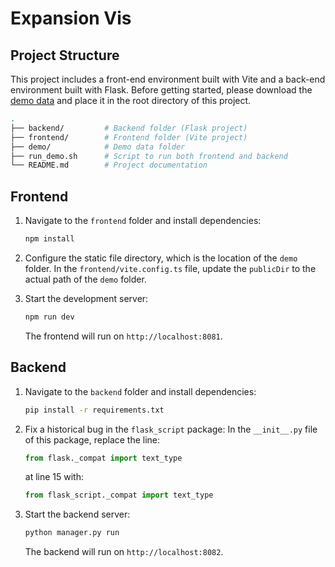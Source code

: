 # Expansion Vis

## Project Structure

This project includes a front-end environment built with Vite and a back-end environment built with Flask. Before getting started, please download the [demo data](https://drive.google.com/file/d/1se-uJddNTuUKAenlMDAu4dL99Xi-YjrT/view?usp=drive_link) and place it in the root directory of this project.

```bash
.
├── backend/         # Backend folder (Flask project)
├── frontend/        # Frontend folder (Vite project)
├── demo/            # Demo data folder
├── run_demo.sh      # Script to run both frontend and backend
└── README.md        # Project documentation
```

## Frontend

1. Navigate to the `frontend` folder and install dependencies:

   ```bash
   npm install
   ```

2. Configure the static file directory, which is the location of the `demo` folder. In the `frontend/vite.config.ts` file, update the `publicDir` to the actual path of the `demo` folder.

3. Start the development server:

   ```bash
   npm run dev
   ```

   The frontend will run on `http://localhost:8081`.

## Backend

1. Navigate to the `backend` folder and install dependencies:

   ```bash
   pip install -r requirements.txt
   ```

2. Fix a historical bug in the `flask_script` package: In the `__init__.py` file of this package, replace the line:

    ```python
    from flask._compat import text_type
    ```

    at line 15 with:

    ```python
    from flask_script._compat import text_type
    ```

3. Start the backend server:

   ```bash
   python manager.py run
   ```

   The backend will run on `http://localhost:8082`.
